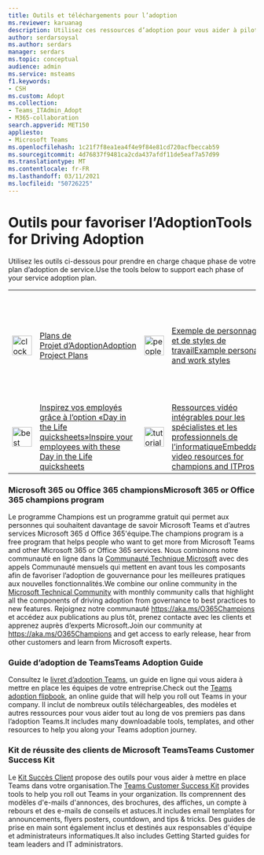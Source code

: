 ```yaml
---
title: Outils et téléchargements pour l’adoption
ms.reviewer: karuanag
description: Utilisez ces ressources d’adoption pour vous aider à piloter l’adoption de Microsoft Teams et d’Microsoft 365 ou Office 365 services.
author: serdarsoysal
ms.author: serdars
manager: serdars
ms.topic: conceptual
audience: admin
ms.service: msteams
f1.keywords:
- CSH
ms.custom: Adopt
ms.collection:
- Teams_ITAdmin_Adopt
- M365-collaboration
search.appverid: MET150
appliesto:
- Microsoft Teams
ms.openlocfilehash: 1c21f7f8ea1ea4f4e9f84e81cd720acfbeccab59
ms.sourcegitcommit: 4d76837f9481ca2cda437afdf11de5eaf7a57d99
ms.translationtype: MT
ms.contentlocale: fr-FR
ms.lasthandoff: 03/11/2021
ms.locfileid: "50726225"
---
```

# <a name="tools-for-driving-adoption"></a><span data-ttu-id="1ff4b-103">Outils pour favoriser l’Adoption</span><span class="sxs-lookup"><span data-stu-id="1ff4b-103">Tools for Driving Adoption</span></span> 

<span data-ttu-id="1ff4b-104">Utilisez les outils ci-dessous pour prendre en charge chaque phase de votre plan d’adoption de service.</span><span class="sxs-lookup"><span data-stu-id="1ff4b-104">Use the tools below to support each phase of your service adoption plan.</span></span>  

|               |               |               |               |               |               |
| ------------- | ------------- | ------------- | ------------- | ------------- | ------------- |
| <img src="https://docs.microsoft.com/office/media/icons/clock-teams.svg" width="40 px" height="40 px" alt="clock icon">| [<span data-ttu-id="1ff4b-105">Plans de Projet d’Adoption</span><span class="sxs-lookup"><span data-stu-id="1ff4b-105">Adoption Project Plans</span></span>](https://github.com/MicrosoftDocs/OfficeDocs-SkypeForBusiness/blob/live/Teams/downloads/teams-adopt-service-adoption-plans-oct-2018.zip) | <img src="https://docs.microsoft.com/office/media/icons/users-people.svg" width="40 px" height="40 px" alt="people icon">| [<span data-ttu-id="1ff4b-106">Exemple de personnages et de styles de travail</span><span class="sxs-lookup"><span data-stu-id="1ff4b-106">Example personas and work styles</span></span>](https://github.com/MicrosoftDocs/OfficeDocs-SkypeForBusiness/blob/live/Teams/downloads/teams-adopt-example-personas.zip) | <img src="https://docs.microsoft.com/office/media/icons/task-checklist-planning-teams.svg" width="40 px" height="40 px" alt="checklist icon"> | [<span data-ttu-id="1ff4b-107">Utilisez ce modèle pour attribuer des flux de travail aux membres de l’équipe clés et communiquer avec les parties prenantes</span><span class="sxs-lookup"><span data-stu-id="1ff4b-107">Use this template to assign workstreams to key team members and communicate with stakeholders</span></span>](https://github.com/MicrosoftDocs/OfficeDocs-SkypeForBusiness/blob/live/Teams/downloads/teams-adopt-work-assign-and-stakeholders.zip) |
| <img src="https://docs.microsoft.com/office/media/icons/best-practices-teams.svg" width="40 px" height="40 px" alt="best practices icon">| [<span data-ttu-id="1ff4b-108">Inspirez vos employés grâce à l’option «Day in the Life quicksheets»</span><span class="sxs-lookup"><span data-stu-id="1ff4b-108">Inspire your employees with these Day in the Life quicksheets</span></span>](https://github.com/MicrosoftDocs/OfficeDocs-SkypeForBusiness/blob/live/Teams/downloads/teams-adopt-day-in-the-life-quicksheets.zip) | <img src="https://docs.microsoft.com/office/media/icons/education-tutorial-teams.svg" width="40 px" height="40 px" alt="tutorial icon">| [<span data-ttu-id="1ff4b-109">Ressources vidéo intégrables pour les spécialistes et les professionnels de l’informatique</span><span class="sxs-lookup"><span data-stu-id="1ff4b-109">Embeddable video resources for champions and ITPros</span></span>](https://aka.ms/CoffeeintheCloud) | <img src="https://docs.microsoft.com/office/media/icons/success.svg" width="40 px" height="40 px" alt="success icon">| [<span data-ttu-id="1ff4b-110">Préparez votre réseau pour Microsoft Teams</span><span class="sxs-lookup"><span data-stu-id="1ff4b-110">Prepare your helpdesk for Microsoft Teams</span></span>](https://github.com/MicrosoftDocs/OfficeDocs-SkypeForBusiness/blob/live/Teams/downloads/teams-adopt-helpdesk-guide.pdf) |

### <a name="microsoft-365-or-office-365-champions-program"></a><span data-ttu-id="1ff4b-111">Microsoft 365 ou Office 365 champions</span><span class="sxs-lookup"><span data-stu-id="1ff4b-111">Microsoft 365 or Office 365 champions program</span></span>
<span data-ttu-id="1ff4b-112">Le programme Champions est un programme gratuit qui permet aux personnes qui souhaitent davantage de savoir Microsoft Teams et d’autres services Microsoft 365 d Office 365'équipe.</span><span class="sxs-lookup"><span data-stu-id="1ff4b-112">The champions program is a free program that helps people who want to get more from Microsoft Teams and other Microsoft 365 or Office 365 services.</span></span> <span data-ttu-id="1ff4b-113">Nous combinons notre communauté en ligne dans la [Communauté Technique Microsoft](https://aka.ms/DriveAdoption) avec des appels Communauté mensuels qui mettent en avant tous les composants afin de favoriser l’adoption de gouvernance pour les meilleures pratiques aux nouvelles fonctionnalités.</span><span class="sxs-lookup"><span data-stu-id="1ff4b-113">We combine our online community in the [Microsoft Technical Community](https://aka.ms/DriveAdoption) with monthly community calls that highlight all the components of driving adoption from governance to best practices to new features.</span></span> <span data-ttu-id="1ff4b-114">Rejoignez notre communauté https://aka.ms/O365Champions et accédez aux publications au plus tôt, prenez contacte avec les clients et apprenez auprès d’experts Microsoft.</span><span class="sxs-lookup"><span data-stu-id="1ff4b-114">Join our community at https://aka.ms/O365Champions and get access to early release, hear from other customers and learn from Microsoft experts.</span></span>  

### <a name="teams-adoption-guide"></a><span data-ttu-id="1ff4b-115">Guide d’adoption de Teams</span><span class="sxs-lookup"><span data-stu-id="1ff4b-115">Teams Adoption Guide</span></span>
<span data-ttu-id="1ff4b-116">Consultez le [livret d’adoption Teams](https://aka.ms/teamstoolkit), un guide en ligne qui vous aidera à mettre en place les équipes de votre entreprise.</span><span class="sxs-lookup"><span data-stu-id="1ff4b-116">Check out the [Teams adoption flipbook](https://aka.ms/teamstoolkit), an online guide that will help you roll out Teams in your company.</span></span> <span data-ttu-id="1ff4b-117">Il inclut de nombreux outils téléchargeables, des modèles et autres ressources pour vous aider tout au long de vos premiers pas dans l’adoption Teams.</span><span class="sxs-lookup"><span data-stu-id="1ff4b-117">It includes many downloadable tools, templates, and other resources to help you along your Teams adoption journey.</span></span>

### <a name="teams-customer-success-kit"></a><span data-ttu-id="1ff4b-118">Kit de réussite des clients de Microsoft Teams</span><span class="sxs-lookup"><span data-stu-id="1ff4b-118">Teams Customer Success Kit</span></span>
<span data-ttu-id="1ff4b-119">Le [Kit Succès Client](https://aka.ms/TeamsCustomerSuccess) propose des outils pour vous aider à mettre en place Teams dans votre organisation.</span><span class="sxs-lookup"><span data-stu-id="1ff4b-119">The [Teams Customer Success Kit](https://aka.ms/TeamsCustomerSuccess) provides tools to help you roll out Teams in your organization.</span></span> <span data-ttu-id="1ff4b-120">Ils comprennent des modèles d'e-mails d'annonces, des brochures, des affiches, un compte à rebours et des e-mails de conseils et astuces.</span><span class="sxs-lookup"><span data-stu-id="1ff4b-120">It includes email templates for announcements, flyers posters, countdown, and tips & tricks.</span></span> <span data-ttu-id="1ff4b-121">Des guides de prise en main sont également inclus et destinés aux responsables d'équipe et administrateurs informatiques.</span><span class="sxs-lookup"><span data-stu-id="1ff4b-121">It also includes Getting Started guides for team leaders and IT administrators.</span></span>
